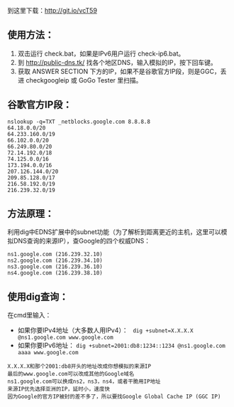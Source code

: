 
到这里下载：http://git.io/vcT59


## 使用方法：
1. 双击运行 check.bat，如果是IPv6用户运行 check-ip6.bat。
2. 到 http://public-dns.tk/ 找各个地区DNS，输入模拟的IP，按下回车键。
3. 获取 ANSWER SECTION 下方的IP，如果不是谷歌官方IP段，则是GGC，丢进 checkgoogleip 或 GoGo Tester 里扫描。

## 谷歌官方IP段：
```
nslookup -q=TXT _netblocks.google.com 8.8.8.8
64.18.0.0/20
64.233.160.0/19
66.102.0.0/20
66.249.80.0/20
72.14.192.0/18
74.125.0.0/16
173.194.0.0/16
207.126.144.0/20
209.85.128.0/17
216.58.192.0/19
216.239.32.0/19
```


## 方法原理：
利用dig中EDNS扩展中的subnet功能（为了解析到距离更近的主机，这里可以模拟DNS查询的来源IP），查Google的四个权威DNS：
```
ns1.google.com (216.239.32.10)
ns2.google.com (216.239.34.10)
ns3.google.com (216.239.36.10)
ns4.google.com (216.239.38.10)
```


## 使用dig查询：
在cmd里输入：
* 如果你要IPv4地址（大多数人用IPv4）：
 ``` dig +subnet=X.X.X.X @ns1.google.com www.google.com```
* 如果你要IPv6地址：
  ```dig +subnet=2001:db8:1234::1234 @ns1.google.com aaaa www.google.com```
```
X.X.X.X和那个2001:db8开头的地址改成你想模拟的来源IP
最后的www.google.com可以改成其他的Google域名
ns1.google.com可以换成ns2，ns3，ns4，或者干脆用IP地址
来源IP优先选择亚洲的IP，延时小，速度快
因为Google的官方IP被封的差不多了，所以要找Google Global Cache IP (GGC IP)
```
